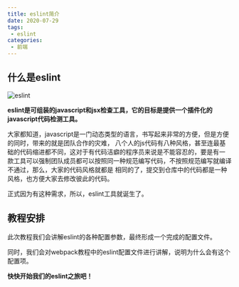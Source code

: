 ```yaml
---
title: eslint简介
date: 2020-07-29
tags:
 - eslint
categories:
 - 前端
---
```


## 什么是eslint

![eslint](~@Eslint/images/eslint.png)


**eslint是可组装的javascript和jsx检查工具，它的目标是提供一个插件化的javascript代码检测工具。**

大家都知道，javascript是一门动态类型的语言，书写起来非常的方便，但是方便的同时，带来的就是团队合作的灾难，
八个人的js代码有八种风格，甚至连最基础的代码缩进都不同，这对于有代码洁癖的程序员来说是不能容忍的，要是有一
款工具可以强制团队成员都可以按照同一种规范编写代码，不按照规范编写就编译不通过，那么，大家的代码风格就都是
相同的了，提交到仓库中的代码都是一种风格，也方便大家去修改彼此的代码。


正式因为有这种需求，所以，eslint工具就诞生了。

## 教程安排

此次教程我们会讲解eslint的各种配置参数，最终形成一个完成的配置文件。

同时，我们会对webpack教程中的eslint配置文件进行讲解，说明为什么会有这个配置项。

**快快开始我们的eslint之旅吧！**





